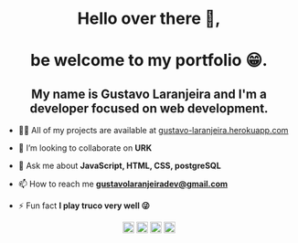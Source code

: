 <h1 align="center">Hello over there 👋,</h1>
<h1 align="center">be welcome to my portfolio 😁.</h1>
<h2 align="center">My name is Gustavo Laranjeira and I'm a developer focused on web development.</h2>

- 👨‍💻 All of my projects are available at [gustavo-laranjeira.herokuapp.com](https://gustavo-laranjeira.herokuapp.com)

- 👯 I’m looking to collaborate on **URK**

- 💬 Ask me about **JavaScript, HTML, CSS, postgreSQL**

- 📫 How to reach me **gustavolaranjeiradev@gmail.com**

- ⚡ Fun fact **I play truco very well 😜**

<p align="center">
<a href="https://codepen.io/gustavolaranjeira" target="blank"><img align="center" src="https://cdn.jsdelivr.net/npm/simple-icons@3.0.1/icons/github.svg" alt="gustavolaranjeira" height="20" width="20" /></a>
<a href="https://twitter.com/gustavolaranjeira" target="blank"><img align="center" src="https://cdn.jsdelivr.net/npm/simple-icons@3.0.1/icons/twitter.svg" alt="gustavolaranjeira" height="20" width="20" /></a>
<a href="https://linkedin.com/in/gustavolaranjeira" target="blank"><img align="center" src="https://cdn.jsdelivr.net/npm/simple-icons@3.0.1/icons/linkedin.svg" alt="gustavolaranjeira" height="20" width="20" /></a>
<a href="https://stackoverflow.com/gustavolaranjeira" target="blank"><img align="center" src="https://cdn.jsdelivr.net/npm/simple-icons@3.0.1/icons/stackoverflow.svg" alt="gustavolaranjeira" height="20" width="20" /></a>
</p>



<!-- I didn't create, yet! -->


<!--
**gustavolaranjeira/gustavolaranjeira** is a ✨ _special_ ✨ repository because its `README.md` (this file) appears on your GitHub profile.



